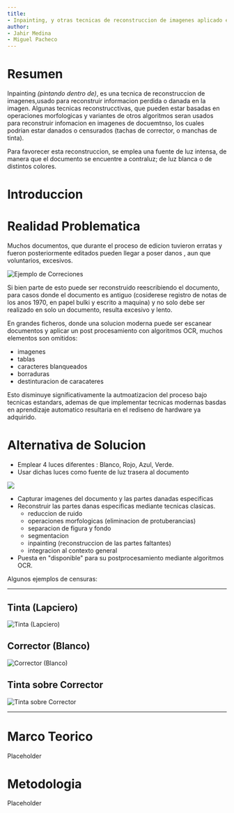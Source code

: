```yaml
---
title:
- Inpainting, y otras tecnicas de reconstruccion de imagenes aplicado en documentos danados o censurados
author:
- Jahir Medina
- Miguel Pacheco
---
```



# Resumen

Inpainting *(pintando dentro de)*, es una tecnica de reconstruccion de imagenes,usado para reconstruir informacion perdida o danada en la imagen.
Algunas tecnicas reconstrucctivas, que pueden estar basadas en operaciones morfologicas y variantes de otros algoritmos seran usados para reconstruir infomacion en imagenes de docuemtnso, los cuales podrian estar danados o censurados (tachas de corrector, o manchas de tinta).

Para favorecer esta reconstruccion, se emplea una fuente de luz intensa, de manera que el documento se encuentre a contraluz; de luz blanca o de distintos colores.


# Introduccion


# Realidad Problematica

Muchos documentos, que durante el proceso de edicion tuvieron erratas y fueron posteriormente editados pueden llegar a poser danos , aun que voluntarios, excesivos.

![Ejemplo de Correciones](./media/frontal.jpg)

Si bien parte de esto puede ser reconstruido reescribiendo el documento, para casos donde el documento es antiguo (cosiderese registro de notas de los anos 1970, en papel bulki y escrito a maquina) y no solo debe ser realizado en solo un documento, resulta excesivo y lento.

En grandes ficheros, donde una solucion moderna puede ser escanear documentos y aplicar un post procesamiento con algoritmos OCR, muchos elementos son omitidos:

- imagenes
- tablas
- caracteres blanqueados
- borraduras
- destinturacion de caracateres

Esto disminuye significativamente la autmoatizacion del proceso bajo tecnicas estandars, ademas de que implementar tecnicas modernas basdas en aprendizaje automatico resultaria en el rediseno de hardware ya adquirido.

# Alternativa de Solucion

- Emplear 4 luces diferentes : Blanco, Rojo, Azul, Verde.
- Usar dichas luces como fuente de luz trasera al documento

![](./media/clean_back.jpg)

- Capturar imagenes del documento y las partes danadas especificas
- Reconstruir las partes danas especificas mediante tecnicas clasicas.
	* reduccion de ruido
	* operaciones morfologicas (eliminacion de protuberancias)
	* separacion de figura y fondo
	* segmentacion
	* inpainting (reconstruccion de las partes faltantes)
	* integracion al contexto general
- Puesta en "disponible" para su postprocesamiento mediante algoritmos OCR.


Algunos ejemplos de censuras:

---

## Tinta (Lapciero)

![Tinta (Lapciero)](./media/ink_back.jpg)

## Corrector (Blanco)

![Corrector (Blanco)](./media/weraser_back.jpg)

## Tinta sobre Corrector

![Tinta sobre Corrector](./media/wink_back.jpg)

---

# Marco Teorico

Placeholder

# Metodologia

Placeholder
